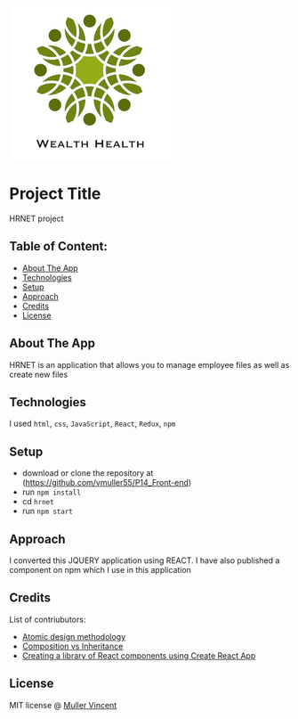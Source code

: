
![logo Wealth_Health](https://github.com/vmuller55/P14_Front-end/blob/master/hrnet/src/assets/images/logo.webp)

# Project Title
HRNET project

## Table of Content:

- [About The App](#about-the-app)
- [Technologies](#technologies)
- [Setup](#setup)
- [Approach](#approach)
- [Credits](#credits)
- [License](#license)

## About The App
HRNET is an application that allows you to manage employee files as well as create new files 

## Technologies
I used `html`, `css`, `JavaScript`, `React`, `Redux`, `npm`

## Setup
- download or clone the repository at (https://github.com/vmuller55/P14_Front-end)
- run `npm install`
- cd `hrnet`
- run `npm start`

## Approach
I converted this JQUERY application using REACT. I have also published a component on npm which I use in this application

## Credits
List of contriubutors:
- [Atomic design methodology](https://atomicdesign.bradfrost.com/chapter-2)
- [Composition vs Inheritance](https://legacy.reactjs.org/docs/composition-vs-inheritance.html)
- [Creating a library of React components using Create React App](https://hackernoon.com/creating-a-library-of-react-components-using-create-react-app-without-ejecting-d182df690c6b)

## License

MIT license @ [Muller Vincent](https://github.com/vmuller55)